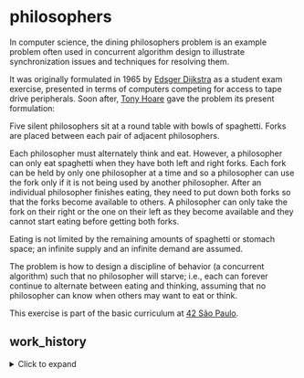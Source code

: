 # philosophers
In computer science, the dining philosophers problem is an example problem often used in concurrent algorithm design to illustrate synchronization issues and techniques for resolving them.

It was originally formulated in 1965 by <a href='https://en.wikipedia.org/wiki/Edsger_W._Dijkstra'>Edsger Dijkstra</a> as a student exam exercise, presented in terms of computers competing for access to tape drive peripherals. Soon after, <a href='https://en.wikipedia.org/wiki/Tony_Hoare'>Tony Hoare</a> gave the problem its present formulation:

Five silent philosophers sit at a round table with bowls of spaghetti. Forks are placed between each pair of adjacent philosophers.

Each philosopher must alternately think and eat. However, a philosopher can only eat spaghetti when they have both left and right forks. Each fork can be held by only one philosopher at a time and so a philosopher can use the fork only if it is not being used by another philosopher. After an individual philosopher finishes eating, they need to put down both forks so that the forks become available to others. A philosopher can only take the fork on their right or the one on their left as they become available and they cannot start eating before getting both forks.

Eating is not limited by the remaining amounts of spaghetti or stomach space; an infinite supply and an infinite demand are assumed.

The problem is how to design a discipline of behavior (a concurrent algorithm) such that no philosopher will starve; i.e., each can forever continue to alternate between eating and thinking, assuming that no philosopher can know when others may want to eat or think.

This exercise is part of the basic curriculum at <a href='https://www.42sp.org.br/'>42 São Paulo</a>.

## work_history

<details>
  <summary>Click to expand </summary>


  **September 11th 2021** - I set up the project structure and Makefile, as well as some standard input error handling. I still have to figure out exactly how I'm going to approach this.

  **September 22th 2021** - Still structuring the project and started playing with threads. Don't really know how I'm gonna do this yet.

  **September 22th 2021** - Philosophers are now threads and they "take turns" thinking. Tomorrow I will try to implement their actual eating/sleeping/thinking routine. Maybe organize my files a little bit.

  **September 27th 2021** - Now the philosophers eat/think/sleep, but the files are still a mess. I'm gonna fix it later. Gotta figure out mutexes now.

  **September 29th 2021** - Mutexes/forks implemented, and we're starting to count time. REALLY need to refactor to clean up. Having occasional deadlocks that need to be addressed.

  **October 4th 2021** - Philosophers now starve to death as they should. Code still looks like a messy heap of garbage. Allocated everything on the stack because I don't wanna deal with mallocs.

  **October 5th 2021** - Implemented satiation mechanics, and technically the project is "done". Still got some bugs to deal with, deadlocks when the simulation runs with two Philosophers, and the infamous 410 parameter causes an unknown-crash.

  **October 6th 2021** - Fixed the last bugs apparently. Now I only need to refactor the program and make it norme-compliant, and maybe a little prettier.

  **October 8th 2021** - Program is ready, passing tests and everything, norme is OK. Adding a delay meter to the repo to make the evaluations easier. I'm not done yet though, I wanna make it a little prettier, a little more interesting. Make it a little fancier.

  </details>
